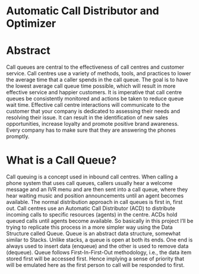 # Automatic Call Distributor and Optimizer

# Abstract
Call queues are central to the effectiveness of call centres and customer service. Call centres use a variety of methods, tools, and practices to lower the average
time that a caller spends in the call queue. The goal is to have the lowest
average call queue time possible, which will result in more effective service and
happier customers. It is imperative that call centre queues be consistently
monitored and actions be taken to reduce queue wait time. Effective call centre
interactions will communicate to the customer that your company is dedicated
to assessing their needs and resolving their issue. It can result in the
identification of new sales opportunities, increase loyalty and promote positive
brand awareness. Every company has to make sure that they are answering the
phones promptly.

# What is a Call Queue?
Call queuing is a concept used in inbound call centres. When calling a phone
system that uses call queues, callers usually hear a welcome message and an
IVR menu and are then sent into a call queue, where they hear waiting music
and position announcements until an agent becomes available. The normal
distribution approach in call queues is first in, first out. Call centres use an
Automatic Call Distributor (ACD) to distribute incoming calls to specific
resources (agents) in the centre. ACDs hold queued calls until agents become
available. So basically in this project I’ll be trying to replicate this process in a
more simpler way using the Data Structure called Queue. Queue is an abstract
data structure, somewhat similar to Stacks. Unlike stacks, a queue is open at
both its ends. One end is always used to insert data (enqueue) and the other is
used to remove data (dequeue). Queue follows First-In-First-Out methodology, i.e., the data item stored first will be accessed first. Hence implying a sense of
priority that will be emulated here as the first person to call will be responded to first.


